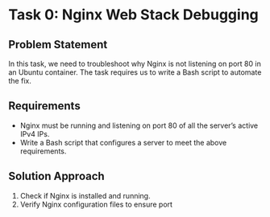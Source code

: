 # Task 0: Nginx Web Stack Debugging

## Problem Statement
In this task, we need to troubleshoot why Nginx is not listening on port 80 in an Ubuntu container. The task requires us to write a Bash script to automate the fix.

## Requirements
- Nginx must be running and listening on port 80 of all the server’s active IPv4 IPs.
- Write a Bash script that configures a server to meet the above requirements.

## Solution Approach
1. Check if Nginx is installed and running.
2. Verify Nginx configuration files to ensure port

